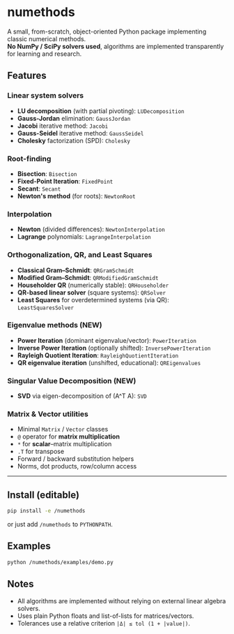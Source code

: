 # numethods

A small, from-scratch, object-oriented Python package implementing classic numerical methods.  
**No NumPy / SciPy solvers used**, algorithms are implemented transparently for learning and research.

## Features

### Linear system solvers

- **LU decomposition** (with partial pivoting): `LUDecomposition`
- **Gauss-Jordan** elimination: `GaussJordan`
- **Jacobi** iterative method: `Jacobi`
- **Gauss-Seidel** iterative method: `GaussSeidel`
- **Cholesky** factorization (SPD): `Cholesky`

### Root-finding

- **Bisection**: `Bisection`
- **Fixed-Point Iteration**: `FixedPoint`
- **Secant**: `Secant`
- **Newton's method** (for roots): `NewtonRoot`

### Interpolation

- **Newton** (divided differences): `NewtonInterpolation`
- **Lagrange** polynomials: `LagrangeInterpolation`

### Orthogonalization, QR, and Least Squares

- **Classical Gram–Schmidt**: `QRGramSchmidt`
- **Modified Gram–Schmidt**: `QRModifiedGramSchmidt`
- **Householder QR** (numerically stable): `QRHouseholder`
- **QR-based linear solver** (square systems): `QRSolver`
- **Least Squares** for overdetermined systems (via QR): `LeastSquaresSolver`

### Eigenvalue methods (NEW)

- **Power Iteration** (dominant eigenvalue/vector): `PowerIteration`
- **Inverse Power Iteration** (optionally shifted): `InversePowerIteration`
- **Rayleigh Quotient Iteration**: `RayleighQuotientIteration`
- **QR eigenvalue iteration** (unshifted, educational): `QREigenvalues`

### Singular Value Decomposition (NEW)

- **SVD** via eigen-decomposition of \(A^T A\): `SVD`

### Matrix & Vector utilities

- Minimal `Matrix` / `Vector` classes
- `@` operator for **matrix multiplication**
- `*` for **scalar**–matrix multiplication
- `.T` for transpose
- Forward / backward substitution helpers
- Norms, dot products, row/column access

---

## Install (editable)

```bash
pip install -e /numethods
```

or just add `/numethods` to `PYTHONPATH`.

## Examples

```bash
python /numethods/examples/demo.py
```

## Notes

- All algorithms are implemented without relying on external linear algebra solvers.
- Uses plain Python floats and list-of-lists for matrices/vectors.
- Tolerances use a relative criterion `|Δ| ≤ tol (1 + |value|)`.
